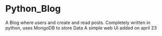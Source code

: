 # Python_Blog
A Blog where users and create and read posts. Completely written in python, uses MongoDB to store Data
A simple web UI added on april 23

